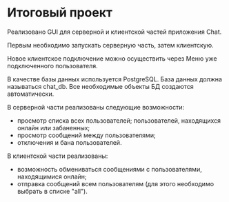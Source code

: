 # Итоговый проект
Реализовано GUI для серверной и клиентской частей приложения Chat.

Первым необходимо запускать серверную часть, затем клиентскую.

Новое клиентское подключение можно осуществить через Меню уже подключенного пользователя.

В качестве базы данных используется PostgreSQL. База данных должна называться chat_db. Все необходимые объекты БД создаются автоматически.

В серверной части реализованы следующие возможности:
- просмотр списка всех пользователей; пользователей, находящихся онлайн или забаненных;
- просмотр сообщений между пользователями;
- отключения и бана пользователей.

В клиентской части реализованы:
- возможность обмениваться сообщениями с пользователями, находящимися онлайн;
- отправка сообщений всем пользователям (для этого необходимо выбрать в списке "all").
